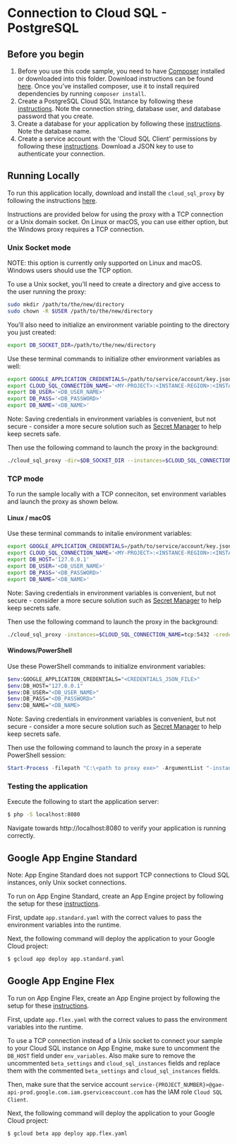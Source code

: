 # Connection to Cloud SQL - PostgreSQL

## Before you begin

1. Before you use this code sample, you need to have
[Composer](https://getcomposer.org/) installed or downloaded into this folder.
Download instructions can be found [here](https://getcomposer.org/download/).
Once you've installed composer, use it to install required dependencies by
running `composer install`.
2. Create a PostgreSQL Cloud SQL Instance by following these
[instructions](https://cloud.google.com/sql/docs/postgres/create-instance). Note
the connection string, database user, and database password that you create.
3. Create a database for your application by following these
[instructions](https://cloud.google.com/sql/docs/postgres/create-manage-databases).
Note the database name.
4. Create a service account with the 'Cloud SQL Client' permissions by following
these
[instructions](https://cloud.google.com/sql/docs/postgres/connect-external-app#4_if_required_by_your_authentication_method_create_a_service_account).
Download a JSON key to use to authenticate your connection.

## Running Locally

To run this application locally, download and install the `cloud_sql_proxy` by
following the instructions
[here](https://cloud.google.com/sql/docs/postgres/sql-proxy#install).

Instructions are provided below for using the proxy with a TCP connection or a
Unix domain socket. On Linux or macOS, you can use either option, but the
Windows proxy requires a TCP connection.

### Unix Socket mode

NOTE: this option is currently only supported on Linux and macOS. Windows users
should use the TCP option.

To use a Unix socket, you'll need to create a directory and give access to the
user running the proxy:

```bash
sudo mkdir /path/to/the/new/directory
sudo chown -R $USER /path/to/the/new/directory
```

You'll also need to initialize an environment variable pointing to the directory
you just created:

```bash
export DB_SOCKET_DIR=/path/to/the/new/directory
```

Use these terminal commands to initialize other environment variables as well:

```bash
export GOOGLE_APPLICATION_CREDENTIALS=/path/to/service/account/key.json
export CLOUD_SQL_CONNECTION_NAME='<MY-PROJECT>:<INSTANCE-REGION>:<INSTANCE-NAME>'
export DB_USER='<DB_USER_NAME>'
export DB_PASS='<DB_PASSWORD>'
export DB_NAME='<DB_NAME>'
```

Note: Saving credentials in environment variables is convenient, but not
secure - consider a more secure solution such as
[Secret Manager](https://cloud.google.com/secret-manager/) to help keep secrets
safe.

Then use the following command to launch the proxy in the background:

```bash
./cloud_sql_proxy -dir=$DB_SOCKET_DIR --instances=$CLOUD_SQL_CONNECTION_NAME --credential_file=$GOOGLE_APPLICATION_CREDENTIALS &
```

### TCP mode

To run the sample locally with a TCP conneciton, set environment variables and
launch the proxy as shown below.

#### Linux / macOS

Use these terminal commands to initalie environment variables:

```bash
export GOOGLE_APPLICATION_CREDENTIALS=/path/to/service/account/key.json
export CLOUD_SQL_CONNECTION_NAME='<MY-PROJECT>:<INSTANCE-REGION>:<INSTANCE-NAME>'
export DB_HOST='127.0.0.1'
export DB_USER='<DB_USER_NAME>'
export DB_PASS='<DB_PASSWORD>'
export DB_NAME='<DB_NAME>'
```

Note: Saving credentials in environment variables is convenient, but not
secure - consider a more secure solution such as
[Secret Manager](https://cloud.google.com/secret-manager/) to help keep secrets
safe.

Then use the following command to launch the proxy in the background:

```bash
./cloud_sql_proxy -instances=$CLOUD_SQL_CONNECTION_NAME=tcp:5432 -credential_file=$GOOGLE_APPLICAITON_CREDENTIALS &
```

#### Windows/PowerShell

Use these PowerShell commands to initialize environment variables:

```bash
$env:GOOGLE_APPLICATION_CREDENTIALS="<CREDENTIALS_JSON_FILE>"
$env:DB_HOST="127.0.0.1"
$env:DB_USER="<DB_USER_NAME>"
$env:DB_PASS="<DB_PASSWORD>"
$env:DB_NAME="<DB_NAME>
```

Note: Saving credentials in environment variables is convenient, but not
secure - consider a more secure solution such as
[Secret Manager](https://cloud.google.com/secret-manager/) to help keep secrets
safe.

Then use the following command to launch the proxy in a seperate PowerShell
session:

```powershell
Start-Process -filepath "C:\<path to proxy exe>" -ArgumentList "-instances=<project-id>:<region>:<instance-name>=tcp:5432 -credential_file=<CREDENTIALS_JSON_FILE>"
```

### Testing the application

Execute the following to start the application server:

```bash
$ php -S localhost:8080
```

Navigate towards http://localhost:8080 to verify your application is running
correctly.

## Google App Engine Standard
Note: App Engine Standard does not support TCP connections to Cloud SQL
instances, only Unix socket connections.

To run on App Engine Standard, create an App Engine project by following the
setup for these
[instructions](https://cloud.google.com/appengine/docs/standard/php7/quickstart#before-you-begin).

First, update `app.standard.yaml` with the correct values to pass the
environment variables into the runtime.

Next, the following command will deploy the application to your Google Cloud
project:

```bash
$ gcloud app deploy app.standard.yaml
```

## Google App Engine Flex
To run on App Engine Flex, create an App Engine project by following the setup
for these
[instructions](https://cloud.google.com/appengine/docs/standard/php7/quickstart#before-you-begin).

First, update `app.flex.yaml` with the correct values to pass the environment
variables into the runtime.

To use a TCP connection instead of a Unix socket to connect your sample to your
Cloud SQL instance on App Engine, make sure to uncomment the `DB_HOST`
field under `env_variables`. Also make sure to remove the uncommented
`beta_settings` and `cloud_sql_instances` fields and replace them with the
commented `beta_settings` and `cloud_sql_instances` fields.

Then, make sure that the service account
`service-{PROJECT_NUMBER}>@gae-api-prod.google.com.iam.gserviceaccount.com` has
the IAM role `Cloud SQL Client`.

Next, the following command will deploy the application to your Google Cloud
project:

```bash
$ gcloud beta app deploy app.flex.yaml
```

